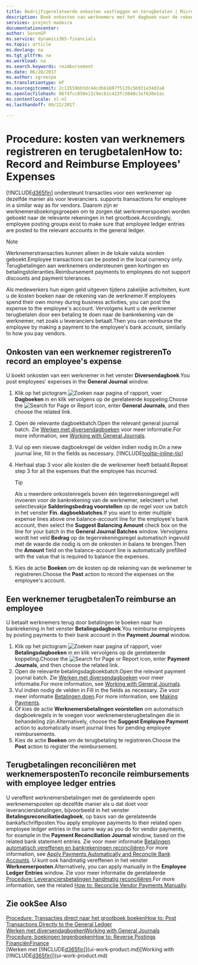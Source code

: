 ```yaml
---
title: Bedrijfsgerelateerde onkosten vastleggen en terugbetalen | Microsoft Docs
description: Boek onkosten van werknemers met het dagboek naar de rekening van de werknemer en boek later een betaling naar de bankrekening van de werknemer om bedrijfgerelateerde onkosten terug te betalen.
services: project-madeira
documentationcenter: 
author: SorenGP
ms.service: dynamics365-financials
ms.topic: article
ms.devlang: na
ms.tgt_pltfrm: na
ms.workload: na
ms.search.keywords: reimbursement
ms.date: 06/28/2017
ms.author: sgroespe
ms.translationtype: HT
ms.sourcegitcommit: 2c13559bb3dc44cdb61697f5135c5b931e34d2a8
ms.openlocfilehash: 8674fcc050e11c9ecb1c423fc5048c1ef630e1ac
ms.contentlocale: nl-nl
ms.lasthandoff: 09/22/2017

---
```

# <a name="how-to-record-and-reimburse-employees-expenses"></a><span data-ttu-id="28ab5-103">Procedure: kosten van werknemers registreren en terugbetalen</span><span class="sxs-lookup"><span data-stu-id="28ab5-103">How to: Record and Reimburse Employees' Expenses</span></span>
[!INCLUDE[d365fin](includes/d365fin_md.md)]<span data-ttu-id="28ab5-104"> ondersteunt transacties voor een werknemer op dezelfde manier als voor leveranciers.</span><span class="sxs-lookup"><span data-stu-id="28ab5-104"> supports transactions for employee in a similar way as for vendors.</span></span> <span data-ttu-id="28ab5-105">Daarom zijn er werknemersboekingsgroepen om te zorgen dat werknemersposten worden geboekt naar de relevante rekeningen in het grootboek.</span><span class="sxs-lookup"><span data-stu-id="28ab5-105">Accordingly, employee posting groups exist to make sure that employee ledger entries are posted to the relevant accounts in the general ledger.</span></span>

> [!NOTE]  
> <span data-ttu-id="28ab5-106">Werknemerstransacties kunnen alleen in de lokale valuta worden geboekt.</span><span class="sxs-lookup"><span data-stu-id="28ab5-106">Employee transactions can be posted in the local currency only.</span></span> <span data-ttu-id="28ab5-107">Terugbetalingen aan werknemers ondersteunen geen kortingen en betalingstoleranties.</span><span class="sxs-lookup"><span data-stu-id="28ab5-107">Reimbursement payments to employees do not support discounts and payment tolerances.</span></span>

<span data-ttu-id="28ab5-108">Als medewerkers hun eigen geld uitgeven tijdens zakelijke activiteiten, kunt u de kosten boeken naar de rekening van de werknemer.</span><span class="sxs-lookup"><span data-stu-id="28ab5-108">If employees spend their own money during business activities, you can post the expense to the employee's account.</span></span> <span data-ttu-id="28ab5-109">Vervolgens kunt u de werknemer terugbetalen door een betaling te doen naar de bankrekening van de werknemer, net zoals u leveranciers betaalt.</span><span class="sxs-lookup"><span data-stu-id="28ab5-109">Then you can reimburse the employee by making a payment to the employee's bank account, similarly to how you pay vendors.</span></span>

## <a name="to-record-an-employees-expense"></a><span data-ttu-id="28ab5-110">Onkosten van een werknemer registreren</span><span class="sxs-lookup"><span data-stu-id="28ab5-110">To record an employee's expense</span></span>
<span data-ttu-id="28ab5-111">U boekt onkosten van een werknemer in het venster **Diversendagboek**.</span><span class="sxs-lookup"><span data-stu-id="28ab5-111">You post employees' expenses in the **General Journal** window.</span></span>
1. <span data-ttu-id="28ab5-112">Klik op het pictogram ![Zoeken naar pagina of rapport](media/ui-search/search_small.png "pictogram Zoeken naar pagina of rapport"), voer **Dagboeken** in en klik vervolgens op de gerelateerde koppeling.</span><span class="sxs-lookup"><span data-stu-id="28ab5-112">Choose the ![Search for Page or Report](media/ui-search/search_small.png "Search for Page or Report icon") icon, enter **General Journals**, and then choose the related link.</span></span>
2. <span data-ttu-id="28ab5-113">Open de relevante dagboekbatch.</span><span class="sxs-lookup"><span data-stu-id="28ab5-113">Open the relevant general journal batch.</span></span> <span data-ttu-id="28ab5-114">Zie [Werken met diversendagboeken](ui-work-general-journals.md) voor meer informatie.</span><span class="sxs-lookup"><span data-stu-id="28ab5-114">For more information, see [Working with General Journals](ui-work-general-journals.md).</span></span>
3. <span data-ttu-id="28ab5-115">Vul op een nieuwe dagboekregel de velden indien nodig in.</span><span class="sxs-lookup"><span data-stu-id="28ab5-115">On a new journal line, fill in the fields as necessary.</span></span> [!INCLUDE[tooltip-inline-tip](includes/tooltip-inline-tip_md.md)]    
4. <span data-ttu-id="28ab5-116">Herhaal stap 3 voor alle kosten die de werknemer heeft betaald.</span><span class="sxs-lookup"><span data-stu-id="28ab5-116">Repeat step 3 for all the expenses that the employee has incurred.</span></span>

    > [!TIP]  
    > <span data-ttu-id="28ab5-117">Als u meerdere onkostenregels boven één tegenrekeningsregel wilt invoeren voor de bankrekening van de werknemer, selecteert u het selectievakje **Salderingsbedrag voorstellen** op de regel voor uw batch in het venster **Fin. dagboekbatches**.</span><span class="sxs-lookup"><span data-stu-id="28ab5-117">If you want to enter multiple expense lines above one balance-account line for the employee's bank account, then select the **Suggest Balancing Amount** check box on the line for your batch in the **General Journal Batches** window.</span></span> <span data-ttu-id="28ab5-118">Vervolgens wordt het veld **Bedrag** op de tegenrekeningsregel automatisch ingevuld met de waarde die nodig is om de onkosten in balans te brengen.</span><span class="sxs-lookup"><span data-stu-id="28ab5-118">Then the **Amount** field on the balance-account line is automatically prefilled with the value that is required to balance the expenses.</span></span>
5. <span data-ttu-id="28ab5-119">Kies de actie **Boeken** om de kosten op de rekening van de werknemer te registreren.</span><span class="sxs-lookup"><span data-stu-id="28ab5-119">Choose the **Post** action to record the expenses on the employee's account.</span></span>

## <a name="to-reimburse-an-employee"></a><span data-ttu-id="28ab5-120">Een werknemer terugbetalen</span><span class="sxs-lookup"><span data-stu-id="28ab5-120">To reimburse an employee</span></span>
<span data-ttu-id="28ab5-121">U betaalt werknemers terug door betalingen te boeken naar hun bankrekening in het venster **Betalingsdagboek**.</span><span class="sxs-lookup"><span data-stu-id="28ab5-121">You reimburse employees by posting payments to their bank account in the **Payment Journal** window.</span></span>
1. <span data-ttu-id="28ab5-122">Klik op het pictogram ![Zoeken naar pagina of rapport](media/ui-search/search_small.png "pictogram Zoeken naar pagina of rapport"), voer **Betalingsdagboeken** in en klik vervolgens op de gerelateerde koppeling.</span><span class="sxs-lookup"><span data-stu-id="28ab5-122">Choose the ![Search for Page or Report](media/ui-search/search_small.png "Search for Page or Report icon") icon, enter **Payment Journals**, and then choose the related link.</span></span>
2. <span data-ttu-id="28ab5-123">Open de relevante betalingsdagboekbatch.</span><span class="sxs-lookup"><span data-stu-id="28ab5-123">Open the relevant payment journal batch.</span></span> <span data-ttu-id="28ab5-124">Zie [Werken met diversendagboeken](ui-work-general-journals.md) voor meer informatie.</span><span class="sxs-lookup"><span data-stu-id="28ab5-124">For more information, see [Working with General Journals](ui-work-general-journals.md).</span></span>
3. <span data-ttu-id="28ab5-125">Vul indien nodig de velden in.</span><span class="sxs-lookup"><span data-stu-id="28ab5-125">Fill in the fields as necessary.</span></span> <span data-ttu-id="28ab5-126">Zie voor meer informatie [Betalingen doen](payables-make-payments.md).</span><span class="sxs-lookup"><span data-stu-id="28ab5-126">For more information, see [Making Payments](payables-make-payments.md).</span></span>
4. <span data-ttu-id="28ab5-127">Of kies de actie **Werknemersbetalingen voorstellen** om automatisch dagboekregels in te voegen voor werknemersterugbetalingen die in behandeling zijn.</span><span class="sxs-lookup"><span data-stu-id="28ab5-127">Alternatively, choose the **Suggest Employee Payment** action to automatically insert journal lines for pending employee reimbursements.</span></span>
5. <span data-ttu-id="28ab5-128">Kies de actie **Boeken** om de terugbetaling te registreren.</span><span class="sxs-lookup"><span data-stu-id="28ab5-128">Choose the **Post** action to register the reimbursement.</span></span>  

## <a name="to-reconcile-reimbursements-with-employee-ledger-entries"></a><span data-ttu-id="28ab5-129">Terugbetalingen reconciliëren met werknemersposten</span><span class="sxs-lookup"><span data-stu-id="28ab5-129">To reconcile reimbursements with employee ledger entries</span></span>
<span data-ttu-id="28ab5-130">U vereffent werknemersbetalingen met de gerelateerde open werknemersposten op dezelfde manier als u dat doet voor leveranciersbetalingen, bijvoorbeeld in het venster **Betalingsreconciliatiedagboek**, op basis van de gerelateerde bankafschriftposten.</span><span class="sxs-lookup"><span data-stu-id="28ab5-130">You apply employee payments to their related open employee ledger entries in the same way as you do for vendor payments, for example in the **Payment Reconciliation Journal** window, based on the related bank statement entries.</span></span> <span data-ttu-id="28ab5-131">Zie voor meer informatie [Betalingen automatisch vereffenen en bankrekeningen reconciliëren](receivables-apply-payments-auto-reconcile-bank-accounts.md).</span><span class="sxs-lookup"><span data-stu-id="28ab5-131">For more information, see [Apply Payments Automatically and Reconcile Bank Accounts](receivables-apply-payments-auto-reconcile-bank-accounts.md).</span></span> <span data-ttu-id="28ab5-132">U kunt ook handmatig vereffenen in het venster **Werknemerposten**.</span><span class="sxs-lookup"><span data-stu-id="28ab5-132">Alternatively, you can apply manually in the **Employee Ledger Entries** window.</span></span> <span data-ttu-id="28ab5-133">Zie voor meer informatie de gerelateerde [Procedure: Leveranciersbetalingen handmatig reconciliëren](payables-how-apply-purchase-transactions-manually.md).</span><span class="sxs-lookup"><span data-stu-id="28ab5-133">For more information, see the related [How to: Reconcile Vendor Payments Manually](payables-how-apply-purchase-transactions-manually.md).</span></span>  

## <a name="see-also"></a><span data-ttu-id="28ab5-134">Zie ook</span><span class="sxs-lookup"><span data-stu-id="28ab5-134">See Also</span></span>
[<span data-ttu-id="28ab5-135">Procedure: Transacties direct naar het grootboek boeken</span><span class="sxs-lookup"><span data-stu-id="28ab5-135">How to: Post Transactions Directly to the General Ledger</span></span>](finance-how-post-transactions-directly.md)  
[<span data-ttu-id="28ab5-136">Werken met diversendagboeken</span><span class="sxs-lookup"><span data-stu-id="28ab5-136">Working with General Journals</span></span>](ui-work-general-journals.md)  
[<span data-ttu-id="28ab5-137">Procedure: boekingen tegenboeken</span><span class="sxs-lookup"><span data-stu-id="28ab5-137">How to: Reverse Postings</span></span>](finance-how-reverse-journal-posting.md)  
[<span data-ttu-id="28ab5-138">Financiën</span><span class="sxs-lookup"><span data-stu-id="28ab5-138">Finance</span></span>](finance.md)  
<span data-ttu-id="28ab5-139">[Werken met [!INCLUDE[d365fin](includes/d365fin_md.md)]](ui-work-product.md)</span><span class="sxs-lookup"><span data-stu-id="28ab5-139">[Working with [!INCLUDE[d365fin](includes/d365fin_md.md)]](ui-work-product.md)</span></span>  

